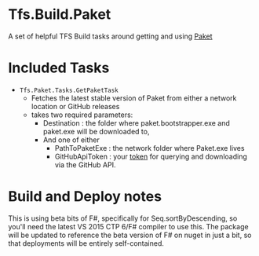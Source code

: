 # Tfs.Build.Paket
A set of helpful TFS Build tasks around getting and using [Paket](http://fsprojects.github.io/Paket/)


# Included Tasks
* `Tfs.Paket.Tasks.GetPaketTask`
    * Fetches the latest stable version of Paket from either a network location or GitHub releases
    * takes two required parameters:
        * Destination : the folder where paket.bootstrapper.exe and paket.exe will be downloaded to,
        * And one of either
            * PathToPaketExe : the network folder where Paket.exe lives
            * GitHubApiToken : your [token](https://github.com/blog/1509-personal-api-tokens) for querying and downloading via the GitHub API.

# Build and Deploy notes
This is using beta bits of F#, specifically for Seq.sortByDescending, so you'll need the latest VS 2015 CTP 6/F# compiler to use this.  The package will be updated to reference the beta version of F# on nuget in just a bit, so that deployments will be entirely self-contained.